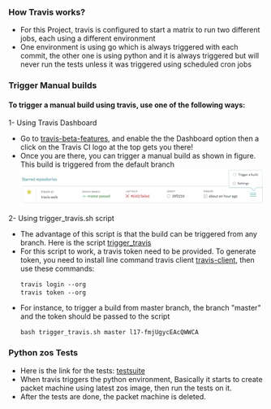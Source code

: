 
### How Travis works?
- For this Project, travis is configured to start a matrix to run two different jobs, each using a different environment
- One environment is using go which is always triggered with each commit, the other one is using python and it is always triggered
  but will never run the tests unless it was triggered using scheduled cron jobs

### Trigger Manual builds

#### To trigger a manual build using travis, use one of the following ways:

1- Using Travis Dashboard
- Go to [travis-beta-features](https://travis-ci.org/features), and enable the the Dashboard option then a click on the Travis CI logo at the top gets you there!
- Once you are there, you can trigger a manual build as shown in figure. This build is triggered from the default branch
![trigger](https://github.com/zero-os/0-core/blob/docs-patch-1/tests/pics/dashboard-repo.png)

2- Using trigger_travis.sh script
- The advantage of this script is that the build can be triggered from any branch. Here is the script [trigger_travis](https://github.com/zero-os/0-core/blob/cron-jobs/tests/trigger_travis.sh)
- For this script to work, a travis token need to be provided. To generate token, you need to install line command travis client [travis-client](https://github.com/travis-ci/travis.rb#installation), then use these commands:
    ```
    travis login --org
    travis token --org
    ```
- For instance, to trigger a build from master branch, the branch "master" and the token should be passed to the script
    ```
    bash trigger_travis.sh master l17-fmjUgycEAcQWWCA
    ```
### Python zos Tests
- Here is the link for the tests: [testsuite](https://github.com/zero-os/0-core/tree/cron-jobs/tests/testsuite)
- When travis triggers the python environment, Basically it starts to create packet machine using latest zos image, then run the tests on it.
- After the tests are done, the packet machine is deleted.
